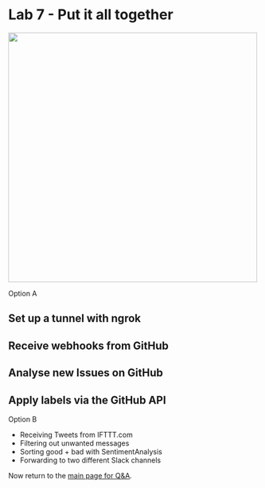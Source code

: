 # Lab 7 - Put it all together

<img src="https://github.com/openfaas/media/raw/master/OpenFaaS_Magnet_3_1_png.png" width="500px"></img>

Option A

## Set up a tunnel with ngrok

## Receive webhooks from GitHub

## Analyse new Issues on GitHub

## Apply labels via the GitHub API

Option B

* Receiving Tweets from IFTTT.com
* Filtering out unwanted messages
* Sorting good + bad with SentimentAnalysis
* Forwarding to two different Slack channels

Now return to the [main page for Q&A](./README.md).
